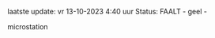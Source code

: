 laatste update: 
vr 13-10-2023  4:40   uur 
Status: FAALT - geel - 
<div class="service R">microstation</div>